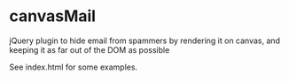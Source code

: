 canvasMail
==========

jQuery plugin to hide email from spammers by rendering it on canvas, and keeping it as far out of the DOM as possible

See index.html for some examples.
